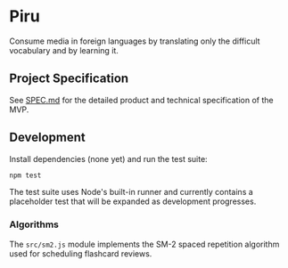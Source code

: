 # Piru

Consume media in foreign languages by translating only the difficult vocabulary and by learning it.

## Project Specification

See [SPEC.md](./SPEC.md) for the detailed product and technical specification of the MVP.

## Development

Install dependencies (none yet) and run the test suite:

```bash
npm test
```

The test suite uses Node's built-in runner and currently contains a placeholder
test that will be expanded as development progresses.

### Algorithms

The `src/sm2.js` module implements the SM-2 spaced repetition algorithm used
for scheduling flashcard reviews.
